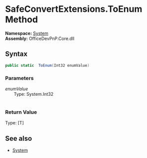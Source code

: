 # SafeConvertExtensions.ToEnum Method  
**Namespace:** [System](System.md)  
**Assembly:** OfficeDevPnP.Core.dll  
## Syntax
```C#
public static  ToEnum(Int32 enumValue)
```
### Parameters
*enumValue*  
&emsp;&emsp;Type: System.Int32  
&emsp;&emsp;  
  
### Return Value
Type: [T]  

## See also
- [System](System.md)

